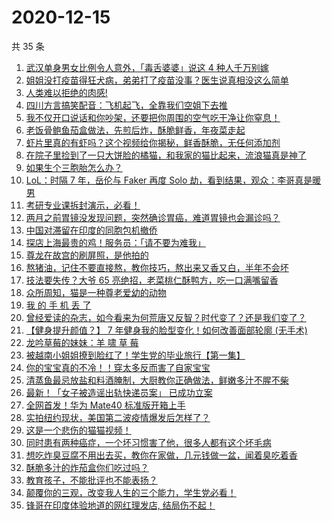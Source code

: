 # 2020-12-15

共 35 条

<!-- BEGIN -->
<!-- 最后更新时间 Tue Dec 15 2020 23:09:33 GMT+0800 (CST) -->

1. [武汉单身男女比例令人意外，「毒舌婆婆」说这 4
   种人千万别嫁](https://www.zhihu.com/zvideo/1321948600293421056)
2. [姐姐没打疫苗得狂犬病，弟弟打了疫苗没事？医生说真相没这么简单](https://www.zhihu.com/zvideo/1322276660104572928)
3. [人类难以拒绝的肉感!](https://www.zhihu.com/zvideo/1322197133614039040)
4. [四川方言搞笑配音：飞机起飞，全靠我们空姐下去推](https://www.zhihu.com/zvideo/1321845598920945664)
5. [我不仅开口说话和你吵架，还要把你周围的空气吃干净让你窒息！](https://www.zhihu.com/zvideo/1321832212191662080)
6. [老饭骨鲍鱼茄盒做法，先煎后炸，酥脆鲜香，年夜菜走起](https://www.zhihu.com/zvideo/1322188176518041600)
7. [虾片里真的有虾吗？这个视频给你揭秘，鲜香酥脆，无任何添加剂](https://www.zhihu.com/zvideo/1320874789674450944)
8. [在院子里捡到了一只大饼脸的橘猫，和我家的猫比起来，流浪猫真是神了](https://www.zhihu.com/zvideo/1321890483547979776)
9. [如果生个三胞胎怎么办？](https://www.zhihu.com/zvideo/1321861281591410688)
10. [LoL：时隔 7 年，岳伦与 Faker 再度 Solo
    劫，看到结果，观众：李哥真是暖男](https://www.zhihu.com/zvideo/1321877554849083392)
11. [考研专业课拆封演示，必看！](https://www.zhihu.com/zvideo/1320664344884350976)
12. [两月之前胃镜没发现问题，突然确诊胃癌，难道胃镜也会漏诊吗？](https://www.zhihu.com/zvideo/1321903876711227392)
13. [中国对滞留在印度的同胞包机撤侨](https://www.zhihu.com/zvideo/1322246281603731456)
14. [探店上海最贵的鸡！服务员：「请不要为难我」](https://www.zhihu.com/zvideo/1320783922339246080)
15. [尊龙在故宫的刷屏照，是他拍的](https://www.zhihu.com/zvideo/1321921622736441344)
16. [熬猪油，记住不要直接熬，教你技巧，熬出来又香又白，半年不会坏](https://www.zhihu.com/zvideo/1322192650842091520)
17. [技法要失传？大爷 65
    亮绝招，老菜桃仁酥鸭方，吃一口满嘴留香](https://www.zhihu.com/zvideo/1320045001829801984)
18. [众所周知，猫是一种尊老爱幼的动物](https://www.zhihu.com/zvideo/1321803804577386496)
19. [我 的 手 机 丢 了](https://www.zhihu.com/zvideo/1321850087853588480)
20. [曾经爱读的杂志，如今看来为何荒唐又反智？时代变了？还是我们变了？](https://www.zhihu.com/zvideo/1321849476731019264)
21. [【健身提升颜值？】 7 年健身我的脸型变化！如何改善面部轮廓
    (无手术)](https://www.zhihu.com/zvideo/1321861143841644544)
22. [龙吟草莓的妹妹：羊 啸 草 莓](https://www.zhihu.com/zvideo/1321798788017455104)
23. [被越南小姐姐撩到脸红了！学生党的毕业旅行【第一集】](https://www.zhihu.com/zvideo/1321849836471934976)
24. [你的宝宝真的不冷！！穿太多反而害了自家宝宝](https://www.zhihu.com/zvideo/1321771718756052992)
25. [清蒸鱼最忌放盐和料酒腌制，大厨教你正确做法，鲜嫩多汁不腥不柴](https://www.zhihu.com/zvideo/1321829029319192576)
26. [最新！「女子被造谣出轨快递员案」 已成功立案](https://www.zhihu.com/zvideo/1321905127021248512)
27. [全网首发！华为 Mate40 标准版开箱上手](https://www.zhihu.com/zvideo/1321008667903000576)
28. [实拍纽约现状，美国第二波疫情爆发后怎样了？](https://www.zhihu.com/zvideo/1321787495927599104)
29. [这是一个悲伤的猫猫视频！](https://www.zhihu.com/zvideo/1321247327759962112)
30. [同时患有两种癌症，一个坏习惯害了他，很多人都有这个坏毛病](https://www.zhihu.com/zvideo/1321558924358217728)
31. [想吃炸臭豆腐不用出去买，教你在家做，几元钱做一盆，闻着臭吃着香](https://www.zhihu.com/zvideo/1321842321441124352)
32. [酥脆多汁的炸茄盒你们吃过吗？](https://www.zhihu.com/zvideo/1321868805996023808)
33. [教育孩子，不能批评也不能表扬？](https://www.zhihu.com/zvideo/1321517262722486272)
34. [颠覆你的三观，改变我人生的三个能力，学生党必看！](https://www.zhihu.com/zvideo/1321738554779508736)
35. [锋哥在印度体验地道的网红理发店, 结局伤不起！](https://www.zhihu.com/zvideo/1321878515709116416)

<!-- END -->
